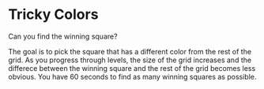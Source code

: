 # Tricky Colors

Can you find the winning square?

The goal is to pick the square that has a different color from the rest of the grid. As you progress through levels, the size of the grid increases and the differece between the winning square and the rest of the grid becomes less obvious.
You have 60 seconds to find as many winning squares as possible.
